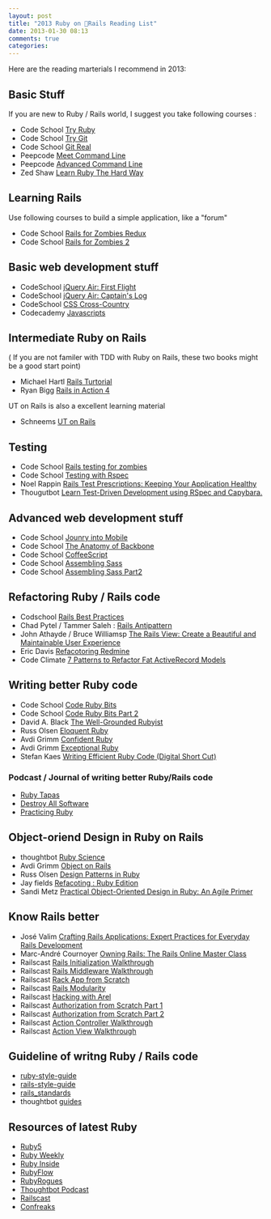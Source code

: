 ```yaml
---
layout: post
title: "2013 Ruby on Rails Reading List"
date: 2013-01-30 08:13
comments: true
categories: 
---
```


Here are the reading marterials I recommend in 2013:

## Basic Stuff

If you are new to Ruby / Rails world, I suggest you take following courses :

* Code School [Try Ruby](http://www.codeschool.com/courses/try-ruby)
* Code School [Try Git](http://www.codeschool.com/courses/try-git)
* Code School [Git Real](http://www.codeschool.com/courses/git-real)
* Peepcode [Meet Command Line](https://peepcode.com/screencasts)
* Peepcode [Advanced Command Line](https://peepcode.com/products/advanced-command-line)
* Zed Shaw [Learn Ruby The Hard Way](http://ruby.learncodethehardway.org/)

## Learning Rails

Use following courses to build a simple application, like a "forum"

* Code School [Rails for Zombies Redux](http://www.codeschool.com/courses/rails-for-zombies-redux)
* Code School [Rails for Zombies 2](http://www.codeschool.com/courses/rails-for-zombies-2)

## Basic web development stuff

* CodeSchool [jQuery Air: First Flight](http://www.codeschool.com/courses/jquery-air-first-flight)
* CodeSchool [jQuery Air: Captain's Log](http://www.codeschool.com/courses/jquery-air-captains-log)
* CodeSchool [CSS Cross-Country](http://www.codeschool.com/courses/css-cross-country)
* Codecademy [Javascripts](http://www.codecademy.com/zh/tracks/javascript)

## Intermediate Ruby on Rails

( If you are not familer with TDD with Ruby on Rails, these two books might be a good start point)

* Michael Hartl [Rails Turtorial](http://ruby.railstutorial.org/)
* Ryan Bigg [Rails in Action 4](http://www.manning.com/bigg2/)

UT on Rails is also a excellent learning material

* Schneems [UT on Rails](http://schneems.com/ut-rails)

## Testing

* Code School [Rails testing for zombies](http://www.codeschool.com/courses/rails-testing-for-zombies)
* Code School [Testing with Rspec](http://www.codeschool.com/courses/testing-with-rspec)
* Noel Rappin [Rails Test Prescriptions: Keeping Your Application Healthy](http://pragprog.com/book/nrtest/rails-test-prescriptions)
* Thougutbot [Learn Test-Driven Development using RSpec and Capybara.](https://learn.thoughtbot.com/workshops/18-test-driven-rails)

## Advanced web development stuff

* Code School [Jounry into Mobile](http://www.codeschool.com/courses/journey-into-mobile)
* Code School [The Anatomy of Backbone](http://www.codeschool.com/courses/anatomy-of-backbonejs)
* Code School [CoffeeScript](http://www.codeschool.com/courses/coffeescript)
* Code School [Assembling Sass](http://www.codeschool.com/courses/assembling-sass)
* Code School [Assembling Sass Part2](http://www.codeschool.com/courses/assembling-sass)

## Refactoring Ruby / Rails code

* Codschool [Rails Best Practices](http://www.codeschool.com/courses/rails-best-practices)
* Chad Pytel / Tammer Saleh : [Rails Antipattern](http://railsantipatterns.com/)
* John Athayde / Bruce Williamsp [The Rails View: Create a Beautiful and Maintainable User Experience](http://pragprog.com/book/warv/the-rails-view)
* Eric Davis [Refacotoring Redmine](http://www.refactoringredmine.com/)
* Code Climate [7 Patterns to Refactor Fat ActiveRecord Models](http://blog.codeclimate.com/blog/2012/10/17/7-ways-to-decompose-fat-activerecord-models/)


## Writing better Ruby code

* Code School [Code Ruby Bits](http://www.codeschool.com/courses/ruby-bits)
* Code School [Code Ruby Bits Part 2](http://www.codeschool.com/courses/ruby-bits-part-2)
* David A. Black [The Well-Grounded Rubyist](http://www.manning.com/black2/)
* Russ Olsen [Eloquent Ruby](http://www.amazon.com/Eloquent-Ruby-Addison-Wesley-Professional/dp/0321584104)
* Avdi Grimm [Confident Ruby](http://devblog.avdi.org/2012/06/05/confident-ruby-beta/)
* Avdi Grimm [Exceptional Ruby](http://exceptionalruby.com/)
* Stefan Kaes [Writing Efficient Ruby Code (Digital Short Cut)](http://www.informit.com/store/writing-efficient-ruby-code-digital-short-cut-9780321540034)

### Podcast / Journal of writing better Ruby/Rails code

* [Ruby Tapas](http://devblog.avdi.org/rubytapas/)
* [Destroy All Software](https://www.destroyallsoftware.com/screencasts)
* [Practicing Ruby](https://practicingruby.com/)

## Object-oriend Design in Ruby on Rails

* thoughtbot [Ruby Science](https://learn.thoughtbot.com/products/13)
* Avdi Grimm [Object on Rails](http://objectsonrails.com/)
* Russ Olsen [Design Patterns in Ruby](http://www.amazon.com/Design-Patterns-Ruby-Russ-Olsen/dp/0321490452)
* Jay fields [Refacoting : Ruby Edition](http://www.amazon.com/Design-Patterns-Ruby-Russ-Olsen/dp/0321490452)
* Sandi Metz [Practical Object-Oriented Design in Ruby: An Agile Primer](http://www.amazon.com/dp/0321721330)

## Know Rails better

* José Valim [Crafting Rails Applications: Expert Practices for Everyday Rails Development](http://pragprog.com/book/jvrails/crafting-rails-applications)
* Marc-André Cournoyer [Owning Rails: The Rails Online Master Class](http://owningrails.com/)
* Railscast [Rails Initialization Walkthrough](http://railscasts.com/episodes/299-rails-initialization-walkthrough)
* Railscast [Rails Middleware Walkthrough](http://railscasts.com/episodes/319-rails-middleware-walkthrough)
* Railscast [Rack App from Scratch](http://railscasts.com/episodes/317-rack-app-from-scratch)
* Railscast [Rails Modularity](http://railscasts.com/episodes/349-rails-modularity)
* Railscast [Hacking with Arel](http://railscasts.com/episodes/355-hacking-with-arel)
* Railscast [Authorization from Scratch Part 1](http://railscasts.com/episodes/385-authorization-from-scratch-part-1)
* Railscast [Authorization from Scratch Part 2](http://railscasts.com/episodes/386-authorization-from-scratch-part-2)
* Railscast [Action Controller Walkthrough](http://railscasts.com/episodes/395-action-controller-walkthrough)
* Railscast [Action View Walkthrough](http://railscasts.com/episodes/397-action-view-walkthrough)


## Guideline of writng Ruby / Rails code

* [ruby-style-guide](http://www.refactoringredmine.com/)
* [rails-style-guide](https://github.com/bbatsov/rails-style-guide)
* [rails_standards](https://github.com/hopsoft/rails_standards/tree/rails-3-2)
* thoughtbot [guides](https://github.com/thoughtbot/guides)


## Resources of latest Ruby

* [Ruby5](http://ruby5.envylabs.com/) 
* [Ruby Weekly](http://rubyweekly.com/) 
* [Ruby Inside](http://www.rubyinside.com/)
* [RubyFlow](http://www.rubyflow.com/)
* [RubyRogues](http://rubyrogues.com/)
* [Thoughtbot Podcast](http://learn.thoughtbot.com/podcast)
* [Railscast](http://railscasts.com/)
* [Confreaks](http://www.confreaks.com/)

